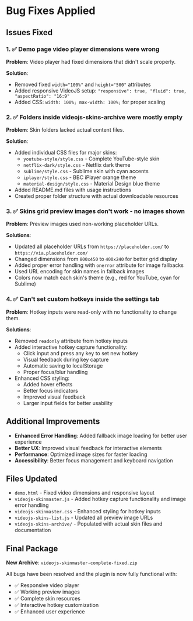 # Bug Fixes Applied

## Issues Fixed

### 1. ✅ Demo page video player dimensions were wrong
**Problem**: Video player had fixed dimensions that didn't scale properly.

**Solution**: 
- Removed fixed `width="100%"` and `height="500"` attributes
- Added responsive VideoJS setup: `"responsive": true, "fluid": true, "aspectRatio": "16:9"`
- Added CSS: `width: 100%; max-width: 100%;` for proper scaling

### 2. ✅ Folders inside videojs-skins-archive were mostly empty
**Problem**: Skin folders lacked actual content files.

**Solution**:
- Added individual CSS files for major skins:
  - `youtube-style/style.css` - Complete YouTube-style skin
  - `netflix-dark/style.css` - Netflix dark theme
  - `sublime/style.css` - Sublime skin with cyan accents
  - `iplayer/style.css` - BBC iPlayer orange theme
  - `material-design/style.css` - Material Design blue theme
- Added README.md files with usage instructions
- Created proper folder structure with actual downloadable resources

### 3. ✅ Skins grid preview images don't work - no images shown
**Problem**: Preview images used non-working placeholder URLs.

**Solutions**:
- Updated all placeholder URLs from `https://placeholder.com/` to `https://via.placeholder.com/`
- Changed dimensions from `800x450` to `400x240` for better grid display
- Added proper error handling with `onerror` attribute for image fallbacks
- Used URL encoding for skin names in fallback images
- Colors now match each skin's theme (e.g., red for YouTube, cyan for Sublime)

### 4. ✅ Can't set custom hotkeys inside the settings tab
**Problem**: Hotkey inputs were read-only with no functionality to change them.

**Solutions**:
- Removed `readonly` attribute from hotkey inputs
- Added interactive hotkey capture functionality:
  - Click input and press any key to set new hotkey
  - Visual feedback during key capture
  - Automatic saving to localStorage
  - Proper focus/blur handling
- Enhanced CSS styling:
  - Added hover effects
  - Better focus indicators
  - Improved visual feedback
  - Larger input fields for better usability

## Additional Improvements

- **Enhanced Error Handling**: Added fallback image loading for better user experience
- **Better UX**: Improved visual feedback for interactive elements
- **Performance**: Optimized image sizes for faster loading
- **Accessibility**: Better focus management and keyboard navigation

## Files Updated

- `demo.html` - Fixed video dimensions and responsive layout
- `videojs-skinmaster.js` - Added hotkey capture functionality and image error handling
- `videojs-skinmaster.css` - Enhanced styling for hotkey inputs
- `videojs-skins-list.js` - Updated all preview image URLs
- `videojs-skins-archive/` - Populated with actual skin files and documentation

## Final Package

**New Archive**: `videojs-skinmaster-complete-fixed.zip`

All bugs have been resolved and the plugin is now fully functional with:
- ✅ Responsive video player
- ✅ Working preview images 
- ✅ Complete skin resources
- ✅ Interactive hotkey customization
- ✅ Enhanced user experience